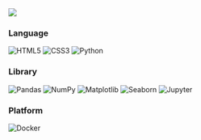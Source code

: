 <img src="https://github.com/user-attachments/assets/30512234-b157-496e-b475-2281b527d9da">

### Language
![HTML5](https://img.shields.io/badge/HTML5-E34F26?style=flat-square&logo=HTML5&logoColor=FFFFFF) ![CSS3](https://img.shields.io/badge/CSS3-1572B6?style=flat-square&logo=CSS3&logoColor=FFFFFF) ![Python](https://img.shields.io/badge/Python-3776AB?style=flat-square&logo=Python&logoColor=FFFFFF)

### Library
![Pandas](https://img.shields.io/badge/Pandas-150458?style=flat-square&logo=Pandas&logoColor=FFFFFF) ![NumPy](https://img.shields.io/badge/NumPy-013243?style=flat-square&logo=NumPy&logoColor=FFFFFF) ![Matplotlib](https://img.shields.io/badge/Matplotlib-11557C?style=flat-square&logo=Matplotlib&logoColor=FFFFFF) ![Seaborn](https://img.shields.io/badge/Seaborn-4C72B0?style=flat-square&logo=Seaborn&logoColor=FFFFFF) ![Jupyter](https://img.shields.io/badge/Jupyter-F37626?style=flat-square&logo=Jupyter&logoColor=FFFFFF)

### Platform
![Docker](https://img.shields.io/badge/Docker-2496ED?style=flat-square&logo=Docker&logoColor=FFFFFF)
